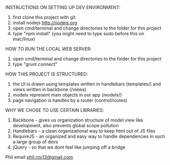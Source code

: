 
INSTRUCTIONS ON SETTING UP DEV ENVIRONMENT:

1. first clone this project with git
2. install nodejs http://nodejs.org
3. open cmd/terminal and change directories to the folder for this project
4. type "npm install" (you might need to type sudo before this on mac/linux)

HOW TO RUN THE LOCAL WEB SERVER:

1. open cmd/terminal and change directories to the folder for this project
2. type "grunt connect"

HOW THIS PROJECT IS STRUCTURED:

1. the UI is drawn using templates written in handlebars (templates/) and views written in backbone (/views)
2. models represent main objects in our app (models/)
3. page navigation is handles by a router (control/routes)

WHY WE CHOSE TO USE CERTAIN LIBRARIES:

1. Backbone - gives us organization structure of model view like development, also prevents global scope pollution
2. Handlebars - a clean organizational way to keep html out of JS files
3. RequireJS - an organized and easy way to handle dependencies in such a large group of devs
4. jQuery - so that we dont feel like jumping off a bridge


Phil email phil.roy13@gmail.com